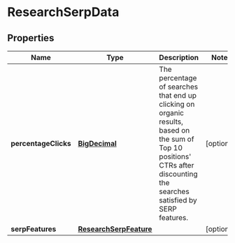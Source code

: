 # ResearchSerpData

## Properties
Name | Type | Description | Notes
------------ | ------------- | ------------- | -------------
**percentageClicks** | [**BigDecimal**](BigDecimal.md) | The percentage of searches that end up clicking on organic results, based on the sum of Top 10 positions&#x27; CTRs after discounting the searches satisfied by SERP features. |  [optional]
**serpFeatures** | [**ResearchSerpFeature**](ResearchSerpFeature.md) |  |  [optional]
